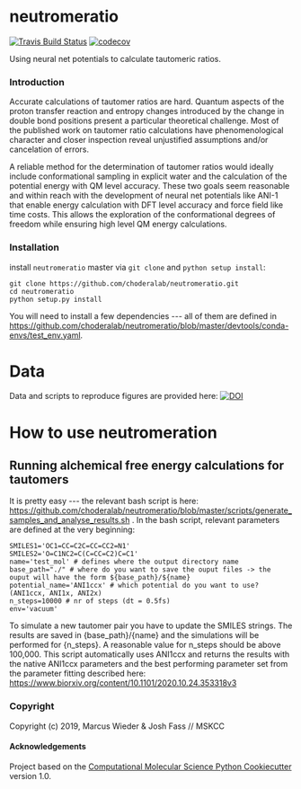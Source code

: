 neutromeratio
==============================
[//]: # (Badges)
[![Travis Build Status](https://travis-ci.org/choderalab/neutromeratio.png)](https://travis-ci.org/choderalab/neutromeratio)
[![codecov](https://codecov.io/gh/choderalab/neutromeratio/branch/master/graph/badge.svg)](https://codecov.io/gh/choderalab/neutromeratio/branch/master)

Using neural net potentials to calculate tautomeric ratios.

### Introduction
Accurate calculations of tautomer ratios are hard. Quantum aspects of the proton transfer reaction and entropy changes introduced by the change in double bond positions present a particular theoretical challenge. Most of the published work on tautomer ratio calculations have phenomenological character and closer inspection reveal unjustified assumptions and/or cancelation of errors.  

A reliable method for the determination of tautomer ratios would ideally include conformational sampling in explicit water and the calculation of the potential energy with QM level accuracy. These two goals seem reasonable and within reach with the development of neural net potentials like ANI-1 that enable energy calculation with DFT level accuracy and force field like time costs. This allows the exploration of the conformational degrees of freedom while ensuring high level QM energy calculations.


### Installation

install `neutromeratio` master via `git clone` and `python setup install`:
```
git clone https://github.com/choderalab/neutromeratio.git
cd neutromeratio
python setup.py install
```

You will need to install a few dependencies --- all of them are defined in https://github.com/choderalab/neutromeratio/blob/master/devtools/conda-envs/test_env.yaml.


# Data

Data and scripts to reproduce figures are provided here:
[![DOI](https://zenodo.org/badge/341970689.svg)](https://zenodo.org/badge/latestdoi/341970689)

# How to use neutromeration


## Running alchemical free energy calculations for tautomers

It is pretty easy --- the relevant bash script is here:
https://github.com/choderalab/neutromeratio/blob/master/scripts/generate_samples_and_analyse_results.sh .
In the bash script, relevant parameters are defined at the very beginning:
```
SMILES1='OC1=CC=C2C=CC=CC2=N1'
SMILES2='O=C1NC2=C(C=CC=C2)C=C1'
name='test_mol' # defines where the output directory name
base_path="./" # where do you want to save the ouput files -> the ouput will have the form ${base_path}/${name}
potential_name='ANI1ccx' # which potential do you want to use? (ANI1ccx, ANI1x, ANI2x)
n_steps=10000 # nr of steps (dt = 0.5fs)
env='vacuum' 
```
 
To simulate a new tautomer pair you have to update the SMILES strings. The results are saved in {base_path}/{name} and the simulations will be performed for {n_steps}. A reasonable value for n_steps should be above 100,000.
This script automatically uses ANI1ccx and returns the results with the native ANI1ccx parameters and the best performing parameter set from the parameter fitting described here: https://www.biorxiv.org/content/10.1101/2020.10.24.353318v3




### Copyright

Copyright (c) 2019, Marcus Wieder & Josh Fass // MSKCC


#### Acknowledgements
 
Project based on the 
[Computational Molecular Science Python Cookiecutter](https://github.com/molssi/cookiecutter-cms) version 1.0.
